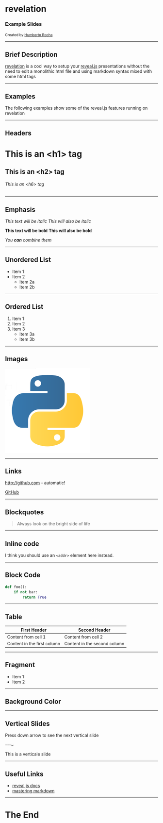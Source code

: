 # revelation

### Example Slides

<small>Created by [Humberto Rocha](https://github.com/humrochagf)</small>

---

## Brief Description

[revelation](https://github.com/humrochagf/revelation) is a cool way to setup your [reveal.js](https://github.com/hakimel/reveal.js) presentations without the need to edit a monolithic html file and using markdown syntax mixed with some html tags

---

## Examples

The following examples show some of the reveal.js features running on revelation

---

## Headers

# This is an &lt;h1&gt; tag
## This is an &lt;h2&gt; tag
###### This is an &lt;h6&gt; tag

---

## Emphasis

*This text will be italic*
_This will also be italic_

**This text will be bold**
__This will also be bold__

*You **can** combine them*

---

## Unordered List

* Item 1
* Item 2
  * Item 2a
  * Item 2b

---

## Ordered List

1. Item 1
2. Item 2
3. Item 3
   * Item 3a
   * Item 3b

---

## Images

![Python Logo](media/python.png)

---

## Links

http://github.com - automatic!

[GitHub](http://github.com)

---

## Blockquotes

> Always look on the bright side of life

---

## Inline code

I think you should use an
`<addr>` element here instead.

---

## Block Code

```python
def foo():
    if not bar:
        return True
```

---

## Table

| First Header | Second Header |
| ------------ | ------------- |
| Content from cell 1 | Content from cell 2 |
| Content in the first column | Content in the second column |

---

## Fragment

- Item 1 <!-- .element: class="fragment" data-fragment-index="1" -->
- Item 2 <!-- .element: class="fragment" data-fragment-index="2" -->

---

<!-- .slide: data-background="#8c4738" -->
## Background Color

---

## Vertical Slides

Press down arrow to see the next vertical slide

---~

This is a verticale slide

---

## Useful Links

* [reveal.js docs](https://github.com/hakimel/reveal.js)
* [mastering markdown](https://guides.github.com/features/mastering-markdown/#GitHub-flavored-markdown)

---

# The End
